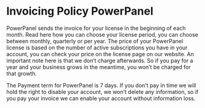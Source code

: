 # Invoicing Policy PowerPanel

PowerPanel sends the invoice for your license in the beginning of each month. Read here how you can choose your license period, you can choose between monthly, quarterly or per year.
The price of your PowerPanel license is based on the number of active subscriptions you have in your account, you can check your price on the license page on our website. An important note here is that we don’t charge afterwards. So if you pay for a year and your business grows in the meantime, you won’t be charged for that growth.

The Payment term for PowerPanel is 7 days. If you don’t pay in time we will hold the right to disable your account, we won’t delete any information, so if you pay your invoice we can enable your account without information loss.
